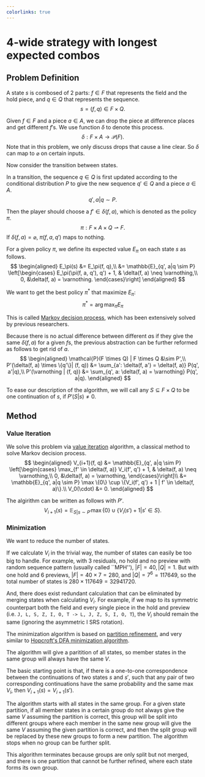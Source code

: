 ```yaml
---
colorlinks: true
---
```

# 4-wide strategy with longest expected combos

## Problem Definition

A state $s$ is combosed of 2 parts: $f \in F$ that represents the field and the hold piece, and $q \in Q$ that represents the sequence.
$$s = (f, q) \in F \times Q.$$

Given $f \in F$ and a piece $a \in A$, we can drop the piece at difference places and get different $f'$s.
We use function $\delta$ to denote this process.
$$\delta: F \times A \to \mathcal{P}(F).$$
Note that in this problem, we only discuss drops that cause a line clear.
So $\delta$ can map to $\varnothing$ on certain inputs.

Now consider the transition between states.

In a transition, the sequence $q \in Q$ is first updated according to the conditional distribution $P$ to give the new sequence $q' \in Q$ and a piece $a \in A$.
$$q', a | q \sim P.$$

Then the player should choose a $f' \in \delta(f, a)$, which is denoted as the policy $\pi$.
$$\pi: F \times A \times Q \rightharpoonup F.$$
If $\delta(f, a) = \varnothing$, $\pi(f, a, q')$ maps to nothing.

For a given policy $\pi$, we define its expected value $E_\pi$ on each state $s$ as follows.
$$
\begin{aligned}
  E_\pi(s)
    &= E_\pi(f, q),\\
    &= \mathbb{E}_{q', a|q \sim P} \left[\begin{cases}
        E_\pi(\pi(f, a, q'), q') + 1, & \delta(f, a) \neq \varnothing,\\
        0, &\delta(f, a) = \varnothing.
      \end{cases}\right]
\end{aligned}
$$

We want to get the best policy $\pi^*$ that maximize $E_\pi$:
$$
\pi^* = \arg \max_\pi E_\pi
$$

This is called [Markov decision process](https://en.wikipedia.org/wiki/Markov_decision_process), which has been extensively solved by previous researchers.

Because there is no actual difference between different $a$s if they give the same $\delta(f, a)$ for a given $f$s, the previous abstraction can be further reformed as follows to get rid of $a$.
$$
\begin{aligned}
  \mathcal{P}(F \times Q) | F \times Q &\sim P',\\
  P'(\delta(f, a) \times \{q'\}| (f, q)) &= \sum_{a': \delta(f, a') = \delta(f, a)} P(q', a'|q),\\
  P'(\varnothing | (f, q)) &= \sum_{q', a: \delta(f, a) = \varnothing} P(q', a|q).
\end{aligned}
$$

To ease our description of the algorithm, we will call any $S \subseteq F \times Q$ to be one continuation of $s$, if $P'(S|s) \neq 0$.

## Method

### Value Iteration
We solve this problem via [value iteration](https://en.wikipedia.org/wiki/Value_iteration) algorithm, a classical method to solve Markov decision process.
$$
\begin{aligned}
  V_{i+1}(f, q)
    &= \mathbb{E}_{q', a|q \sim P} \left[\begin{cases}
        \max_{f' \in \delta(f, a)} V_i(f', q') + 1, & \delta(f, a) \neq \varnothing,\\
        0, &\delta(f, a) = \varnothing,
      \end{cases}\right]\\
    &= \mathbb{E}_{q', a|q \sim P} \max \{0\} \cup \{V_i(f', q') + 1 | f' \in \delta(f, a)\}.\\
  V_0(\cdot) &= 0.
\end{aligned}
$$

The algirithm can be written as follows with $P'$.
$$V_{i+1}(s) = \mathbb{E}_{S|s \sim P'} \max\{0\} \cup \{V_i(s') + 1 | s' \in S\}.$$

### Minimization

We want to reduce the number of states.

If we calculate $V_i$ in the trivial way, the number of states can easily be too big to handle.
For example, with 3 residuals, no hold and no preview with random sequence pattern (usually called ``MPH''), $|F| = 40, |Q| = 1$.
But with one hold and 6 previews, $|F| = 40 \times 7 = 280$, and $|Q| = 7^6 = 117649$, so the total number of states is $280 \times 117649 = 32941720$.

And, there does exist redundant calculation that can be eliminated by merging states when calculating $V_i$.
For example, if we map to its symmetric counterpart both the field and every single piece in the hold and preview (i.e. `J, L, S, Z, I, O, T -> L, J, Z, S, I, O, T`), the $V_i$ should remain the same (ignoring the asymmetric I SRS rotation).

The minimization algorithm is based on [partition refinement](https://en.wikipedia.org/wiki/Partition_refinement), and very similar to [Hopcroft's DFA minimization algorithm](https://en.wikipedia.org/wiki/DFA_minimization#Hopcroft's_algorithm).

The algorithm will give a paritition of all states, so member states in the same group will always have the same $V$.

The basic starting point is that, if there is a one-to-one correspondence between the continuations of two states $s$ and $s'$, such that any pair of two corresponding continuations have the same probability and the same max $V_i$, then $V_{i+1}(s) = V_{i+1}(s')$.

The algorithm starts with all states in the same group.
For a given state partition, if all member states in a certain group do not always give the same $V$ assuming the partition is correct, this group will be split into different groups where each member in the same new group will give the same $V$ assuming the given partition is correct, and then the split group will be replaced by these new groups to form a new partition.
The algorithm stops when no group can be further split.

This algorithm terminates because groups are only split but not merged, and there is one partition that cannot be further refined, where each state forms its own group.
